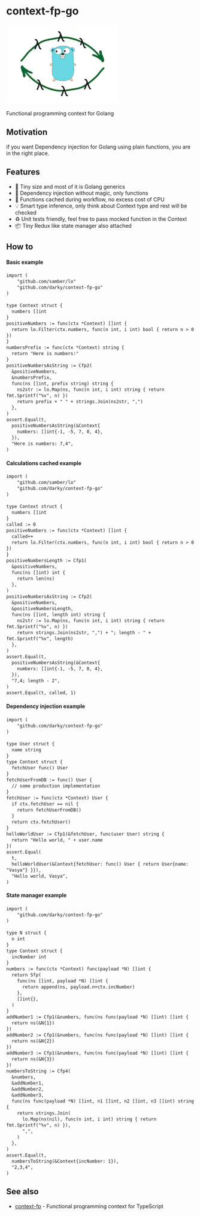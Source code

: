 # context-fp-go

![logo](logo.png)

Functional programming context for Golang <br/>

## Motivation

if you want Dependency injection for Golang using plain functions, you are in the right place.

## Features

- 🤏 Tiny size and most of it is Golang generics
- 💉 Dependency injection without magic, only functions
- 🤌 Functions cached during workflow, no excess cost of CPU
- 💡 Smart type inference, only think about Context type and rest will be checked
- ♻️ Unit tests friendly, feel free to pass mocked function in the Context
- 📦 Tiny Redux like state manager also attached

## How to

#### Basic example

```golang
import (
	"github.com/samber/lo"
	"github.com/darky/context-fp-go"
)

type Context struct {
  numbers []int
}
positiveNumbers := func(ctx *Context) []int {
  return lo.Filter(ctx.numbers, func(n int, i int) bool { return n > 0 })
}
numbersPrefix := func(ctx *Context) string {
  return "Here is numbers:"
}
positiveNumbersAsString := Cfp2(
  &positiveNumbers,
  &numbersPrefix,
  func(ns []int, prefix string) string {
    ns2str := lo.Map(ns, func(n int, i int) string { return fmt.Sprintf("%v", n) })
    return prefix + " " + strings.Join(ns2str, ",")
  },
)
assert.Equal(t,
  positiveNumbersAsString(&Context{
    numbers: []int{-1, -5, 7, 0, 4},
  }),
  "Here is numbers: 7,4",
)
```

#### Calculations cached example

```golang
import (
	"github.com/samber/lo"
	"github.com/darky/context-fp-go"
)

type Context struct {
  numbers []int
}
called := 0
positiveNumbers := func(ctx *Context) []int {
  called++
  return lo.Filter(ctx.numbers, func(n int, i int) bool { return n > 0 })
}
positiveNumbersLength := Cfp1(
  &positiveNumbers,
  func(ns []int) int {
    return len(ns)
  },
)
positiveNumbersAsString := Cfp2(
  &positiveNumbers,
  &positiveNumbersLength,
  func(ns []int, length int) string {
    ns2str := lo.Map(ns, func(n int, i int) string { return fmt.Sprintf("%v", n) })
    return strings.Join(ns2str, ",") + "; length - " + fmt.Sprintf("%v", length)
  },
)
assert.Equal(t,
  positiveNumbersAsString(&Context{
    numbers: []int{-1, -5, 7, 0, 4},
  }),
  "7,4; length - 2",
)
assert.Equal(t, called, 1)
```

#### Dependency injection example

```golang
import (
	"github.com/darky/context-fp-go"
)

type User struct {
  name string
}
type Context struct {
  fetchUser func() User
}
fetchUserFromDB := func() User {
  // some production implementation
}
fetchUser := func(ctx *Context) User {
  if ctx.fetchUser == nil {
    return fetchUserFromDB()
  }
  return ctx.fetchUser()
}
helloWorldUser := Cfp1(&fetchUser, func(user User) string {
  return "Hello world, " + user.name
})
assert.Equal(
  t,
  helloWorldUser(&Context{fetchUser: func() User { return User{name: "Vasya"} }}),
  "Hello world, Vasya",
)
```

#### State manager example

```golang
import (
	"github.com/darky/context-fp-go"
)

type N struct {
  n int
}
type Context struct {
  incNumber int
}
numbers := func(ctx *Context) func(payload *N) []int {
  return Sfp(
    func(ns []int, payload *N) []int {
      return append(ns, payload.n+ctx.incNumber)
    },
    []int{},
  )
}
addNumber1 := Cfp1(&numbers, func(ns func(payload *N) []int) []int {
  return ns(&N{1})
})
addNumber2 := Cfp1(&numbers, func(ns func(payload *N) []int) []int {
  return ns(&N{2})
})
addNumber3 := Cfp1(&numbers, func(ns func(payload *N) []int) []int {
  return ns(&N{3})
})
numbersToString := Cfp4(
  &numbers,
  &addNumber1,
  &addNumber2,
  &addNumber3,
  func(ns func(payload *N) []int, n1 []int, n2 []int, n3 []int) string {
    return strings.Join(
      lo.Map(ns(nil), func(n int, i int) string { return fmt.Sprintf("%v", n) }),
      ",",
    )
  },
)
assert.Equal(t,
  numbersToString(&Context{incNumber: 1}),
  "2,3,4",
)
```

## See also

- [context-fp](https://github.com/darky/context-fp) - Functional programming context for TypeScript
